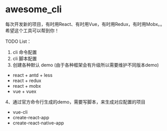 # awesome_cli

每次开发新的项目，有时用React、有时用Vue，有时用Redux，有时用Mobx。。
希望这个工具可以帮到你！

TODO List：

1. cli 命令配置
2. cli 脚本配置
3. 创建各种默认 demo (由于各种框架会有升级所以需要维护不同版本demo)
  - react + antd + less 
  - react + redux 
  - react + mobx
  - vue + vuex 
  
4、通过官方命令行生成的demo，需要写脚本，来生成对应配置的项目
  - vue-cli
  - create-react-app
  - create-react-native-app


